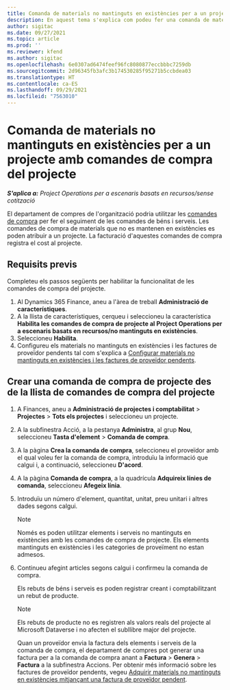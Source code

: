 ```yaml
---
title: Comanda de materials no mantinguts en existències per a un projecte amb comandes de compra del projecte
description: En aquest tema s'explica com podeu fer una comanda de materials no mantinguts en existències per a un projecte amb comandes de compra del projecte.
author: sigitac
ms.date: 09/27/2021
ms.topic: article
ms.prod: ''
ms.reviewer: kfend
ms.author: sigitac
ms.openlocfilehash: 6e0307ad6474feef96fc8080877eccbbbc7259db
ms.sourcegitcommit: 2d96345fb3afc3b174530285f95271b5ccbdea03
ms.translationtype: HT
ms.contentlocale: ca-ES
ms.lasthandoff: 09/29/2021
ms.locfileid: "7563010"
---
```

# <a name="order-non-stocked-materials-for-a-project-using-project-purchase-orders"></a>Comanda de materials no mantinguts en existències per a un projecte amb comandes de compra del projecte

_**S'aplica a:** Project Operations per a escenaris basats en recursos/sense cotització_

El departament de compres de l'organització podria utilitzar les [comandes de compra](/dynamics365/supply-chain/procurement/purchase-order-overview) per fer el seguiment de les comandes de béns i serveis. Les comandes de compra de materials que no es mantenen en existències es poden atribuir a un projecte. La facturació d'aquestes comandes de compra registra el cost al projecte.

## <a name="prerequisites"></a>Requisits previs
Completeu els passos següents per habilitar la funcionalitat de les comandes de compra del projecte.

1. Al Dynamics 365 Finance, aneu a l'àrea de treball **Administració de característiques**.
2. A la llista de característiques, cerqueu i seleccioneu la característica **Habilita les comandes de compra de projecte al Project Operations per a escenaris basats en recursos/no mantinguts en existències**.
3. Seleccioneu **Habilita**.
4. Configureu els materials no mantinguts en existències i les factures de proveïdor pendents tal com s'explica a [Configurar materials no mantinguts en existències i les factures de proveïdor pendents](configure-materials-nonstocked.md).

## <a name="create-a-project-purchase-order-from-the-project-purchase-order-list"></a>Crear una comanda de compra de projecte des de la llista de comandes de compra del projecte

1. A Finances, aneu a **Administració de projectes i comptabilitat** > **Projectes** > **Tots els projectes** i seleccioneu un projecte.
2. A la subfinestra Acció, a la pestanya **Administra**, al grup **Nou**, seleccioneu **Tasta d'element** > **Comanda de compra**.
3. A la pàgina **Crea la comanda de compra**, seleccioneu el proveïdor amb el qual voleu fer la comanda de compra, introduïu la informació que calgui i, a continuació, seleccioneu **D'acord**.
4. A la pàgina **Comanda de compra**, a la quadrícula **Adquireix línies de comanda**, seleccioneu **Afegeix línia**.
5. Introduïu un número d'element, quantitat, unitat, preu unitari i altres dades segons calgui.

    > [!NOTE]
    > Només es poden utilitzar elements i serveis no mantinguts en existències amb les comandes de compra de projecte. Els elements mantinguts en existències i les categories de proveïment no estan admesos.

6. Continueu afegint articles segons calgui i confirmeu la comanda de compra.

    Els rebuts de béns i serveis es poden registrar creant i comptabilitzant un rebut de producte.

    > [!NOTE]
    > Els rebuts de producte no es registren als valors reals del projecte al Microsoft Dataverse i no afecten el subllibre major del projecte.

    Quan un proveïdor envia la factura dels elements i serveis de la comanda de compra, el departament de compres pot generar una factura per a la comanda de compra anant a **Factura** > **Genera** > **Factura** a la subfinestra Accions. Per obtenir més informació sobre les factures de proveïdor pendents, vegeu [Adquirir materials no mantinguts en existències mitjançant una factura de proveïdor pendent](pending-vendor-invoices.md).
